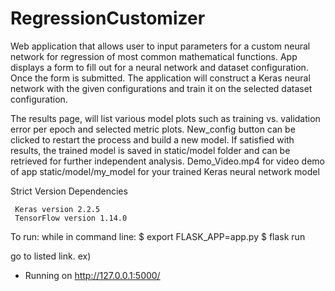 # RegressionCustomizer

Web application that allows user to input parameters for a custom neural network for regression of most common mathematical functions. 
App displays a form to fill out for a neural network and dataset configuration.  Once the form is submitted.  The application
will construct a Keras neural network with the given configurations and train it on the selected dataset configuration.

The results page, will list various model plots such as training vs. validation error per epoch and selected metric plots.  New_config button can be clicked to restart the process and build a new model.  If satisfied with results, the trained model is saved in static/model folder and can be retrieved for further independent analysis.
Demo_Video.mp4 for video demo of app
static/model/my_model for your trained Keras neural network model

Strict Version Dependencies

     Keras version 2.2.5 
     TensorFlow version 1.14.0 


To run:
while in command line:
$ export FLASK_APP=app.py 
$ flask run 

go to listed link. ex)
 * Running on http://127.0.0.1:5000/
